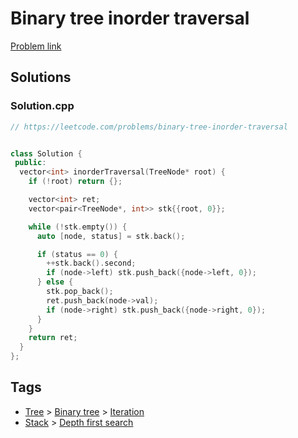 # Binary tree inorder traversal

[Problem link](https://leetcode.com/problems/binary-tree-inorder-traversal)

## Solutions


### Solution.cpp
```cpp
// https://leetcode.com/problems/binary-tree-inorder-traversal


class Solution {
 public:
  vector<int> inorderTraversal(TreeNode* root) {
    if (!root) return {};

    vector<int> ret;
    vector<pair<TreeNode*, int>> stk{{root, 0}};

    while (!stk.empty()) {
      auto [node, status] = stk.back();

      if (status == 0) {
        ++stk.back().second;
        if (node->left) stk.push_back({node->left, 0});
      } else {
        stk.pop_back();
        ret.push_back(node->val);
        if (node->right) stk.push_back({node->right, 0});
      }
    }
    return ret;
  }
};
```
## Tags

* [Tree](/Collections/tree.md#tree) > [Binary tree](/Collections/tree.md#binary-tree) > [Iteration](/Collections/tree.md#iteration)
* [Stack](/Collections/stack.md#stack) > [Depth first search](/Collections/stack.md#depth-first-search)
